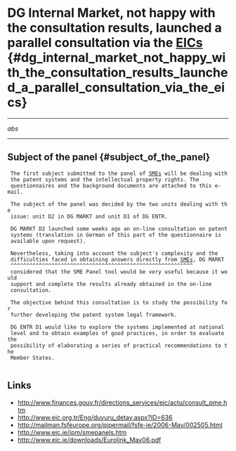 # DG Internal Market, not happy with the consultation results, launched a parallel consultation via the [EICs](EICs "wikilink") {#dg_internal_market_not_happy_with_the_consultation_results_launched_a_parallel_consultation_via_the_eics}

------------------------------------------------------------------------

*abs*

------------------------------------------------------------------------

## Subject of the panel {#subject_of_the_panel}

` The first subject submitted to the panel of `[`SMEs`](SMEs "wikilink")` will be dealing with`\
` the patent systems and the intellectual property rights. The`\
` questionnaires and the background documents are attached to this e-mail.`\
` `\
` The subject of the panel was decided by the two units dealing with the`\
` issue: unit D2 in DG MARKT and unit D1 of DG ENTR.`\
` `\
` DG MARKT D2 launched some weeks ago an on-line consultation on patent`\
` systems (translation in German of this part of the questionnaire is`\
` available upon request).`\
` `\
` Nevertheless, taking into account the subject's complexity and the`\
` difficulties faced in obtaining answers directly from `[`SMEs`](SMEs "wikilink")`, DG MARKT`\
` ^^^^^^^^^^^^^^^^^^^^^^^^^^^^^^^^^^^^^^^^^^^^^^^^^^^^^^^^^^`\
` considered that the SME Panel tool would be very useful because it would`\
` support and complete the results already obtained in the on-line`\
` consultation.`\
` `\
` The objective behind this consultation is to study the possibility for`\
` further developing the patent system legal framework.`\
` `\
` DG ENTR D1 would like to explore the systems implemented at national`\
` level and to obtain examples of good practices, in order to evaluate the`\
` possibility of elaborating a series of practical recommendations to the`\
` Member States.`\
` `

## Links

-   <http://www.finances.gouv.fr/directions_services/eic/actu/consult_pme.htm>
-   <http://www.eic.org.tr/Eng/duyuru_detay.aspx?ID=636>
-   <http://mailman.fsfeurope.org/pipermail/fsfe-ie/2006-May/002505.html>
-   <http://www.eic.ie/ipm/smepanels.htm>
-   <http://www.eic.ie/downloads/Eurolink_May06.pdf>
